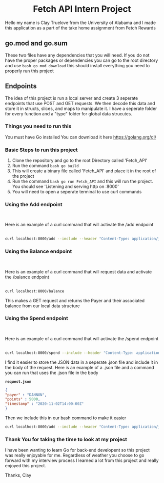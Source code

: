 
<div align=center>

# Fetch API Intern Project 

</div>


Hello my name is Clay Truelove from the University of Alabama and I made this application as a part
of the take home assignment from Fetch Rewards

## go.mod and go.sum
These two files have any dependencies that you will need. If you do not have the proper packages or dependencies you can go to the root directory
and use ```bash go mod download``` this should install everything you need to properly run this project
<br>

## Endpoints

The idea of this project is run a local server and create 3 seperate endpoints that use POST and GET requests.
We then decode this data and store it in structs, slices, and maps to manipulate it.
I have a seperate folder for every function and a "type" folder for global data strucutes.

### Things you need to run this

You must have Go installed
You can download it here https://golang.org/dl/

### Basic Steps to run this project

1. Clone the repository and go to the root Directory called 'Fetch_API' 
2. Run the command ```bash go build```
3. This will create a binary file called 'Fetch_API' and place it in the root of the project
4. Run the command ```bash go run Fetch_API``` and this will run the project. You should see 'Listening and serving http on :8000'
5. You will need to open a seperate terminal to use curl commands

### Using the Add endpoint
<br>

Here is an example of a curl command that will activate the /add endpoint 
<br><br>
```bash
curl localhost:8000/add --include --header "Content-Type: application/json" -d '{"payer": "DANNON", "points": 300, "timestamp": "2022-10-31T10:00:00Z"}' --request "POST"
```

### Using the Balance endpoint
<br>

Here is an example of a curl command that will request data and activate the /balance endpoint 
<br><br>
```bash
curl localhost:8000/balance 
```
This makes a GET request and returns the Payer and their associated balance from our local data structure

### Using the Spend endpoint
<br>

Here is an example of a curl command that will activate the /spend endpoint 
<br><br>
```bash
curl localhost:8000/spend --include --header "Content-Type: application/json" -d '{"points": 300}' --request "POST"
```

I find it easier to store the JSON data in a seperate .json file and include it in the body of the request.
Here is an example of a .json file and a command you can run that uses the .json file in the body

**`request.json`**
```json
{
"payer" : "DANNON",
"points" : 5000,
"timestamp" : "2020-11-02T14:00:00Z"
}
```
Then we include this in our bash command to make it easier

```bash
curl localhost:8000/add --include --header "Content-Type: application/json" -d @request.json --request "POST"
```



### Thank You for taking the time to look at my project
I have been wanting to learn Go for back-end developent so this project was really enjoyable for me. Regardless of weather you choose to go forward with my interview process I learned a lot from this project and really enjoyed this project. 

Thanks, 
Clay
